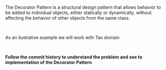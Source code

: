 ﻿<p>The Decorator Pattern is a structural design pattern that allows behavior to be added to individual objects, either statically or dynamically, without affecting the behavior of other objects from the same class. </p>
<br>
<p>As an ilustrative example we will work with Tax domain</p>
<br>
<p><strong>Follow the commit history to understand the problem and see to implementation of the Decorator Pattern </strong></p>
